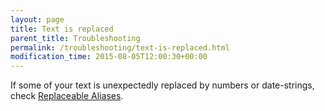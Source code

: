 ```yaml
---
layout: page
title: Text is replaced
parent_title: Troubleshooting
permalink: /troubleshooting/text-is-replaced.html
modification_time: 2015-08-05T12:00:30+00:00
---
```


<p>If some of your text is unexpectedly replaced by numbers or date-strings, check <a href="{{ "/what-else-can-i-do/replaceable-aliases.html" | prepend: site.baseurl }}">Replaceable Aliases</a>.</p>
